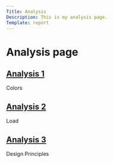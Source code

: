 ```yaml
---
Title: Analysis
Description: This is my analysis page.
Template: report
---
```


Analysis page
==========================

<div class="kmom-box">
    <a href="analysis/01_colors"><h2 class="heading">Analysis 1</h2></a>
    <p>Colors</p>
</div>

<div class="kmom-box">
    <a href="analysis/02_load"><h2 class="heading">Analysis 2</h2></a>
    <p>Load</p>
</div>

<div class="kmom-box">
    <a href="analysis/03_design_principles"><h2 class="heading">Analysis 3</h2></a>
    <p>Design Principles</p>
</div>
